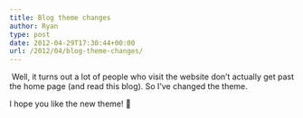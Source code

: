 ```yaml
---
title: Blog theme changes
author: Ryan
type: post
date: 2012-04-29T17:30:44+00:00
url: /2012/04/blog-theme-changes/
---
```


&#160;Well, it turns out a lot of people who visit the website don&#8217;t actually get past the home page (and read this blog). So I&#8217;ve changed the theme.&#160;

I hope you like the new theme! 🙂
